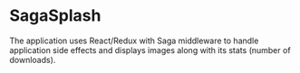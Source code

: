 # SagaSplash
The application uses React/Redux with Saga middleware to handle application side effects and displays images along with its stats (number of downloads).

